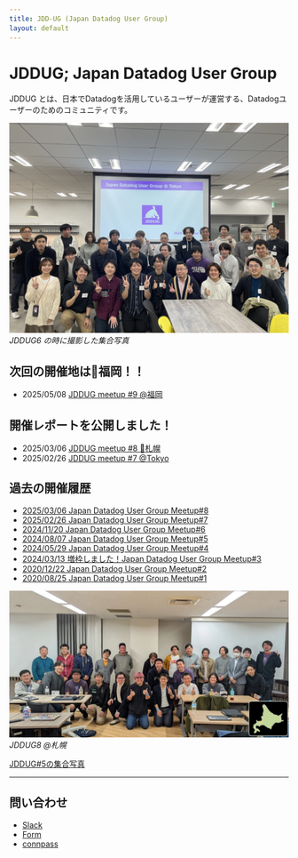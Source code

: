 ```yaml
---
title: JDD-UG (Japan Datadog User Group)
layout: default
---
```


# JDDUG; Japan Datadog User Group

JDDUG とは、日本でDatadogを活用しているユーザーが運営する、Datadogユーザーのためのコミュニティです。

![集合写真](/assets/images/meetup6-all.jpg)
_JDDUG6 の時に撮影した集合写真_

## 次回の開催地は🗾福岡！！ 
- 2025/05/08 [JDDUG meetup #9 @福岡](https://datadog-jp.connpass.com/event/348321/)

## 開催レポートを公開しました！
- 2025/03/06 [JDDUG meetup #8 🗾札幌](/2025/03/06/)
- 2025/02/26 [JDDUG meetup #7 @Tokyo](/2025/02/26/)

## 過去の開催履歴

- [2025/03/06 Japan Datadog User Group Meetup#8](https://datadog-jp.connpass.com/event/344084/)
- [2025/02/26 Japan Datadog User Group Meetup#7](https://datadog-jp.connpass.com/event/343144/)
- [2024/11/20 Japan Datadog User Group Meetup#6](https://datadog-jp.connpass.com/event/334594/)
- [2024/08/07 Japan Datadog User Group Meetup#5](https://datadog-jp.connpass.com/event/324770/)
- [2024/05/29 Japan Datadog User Group Meetup#4](https://datadog-jp.connpass.com/event/317091/)
- [2024/03/13 増枠しました！Japan Datadog User Group Meetup#3](https://datadog-jp.connpass.com/event/309899/)
- [2020/12/22 Japan Datadog User Group Meetup#2](https://datadog-jp.connpass.com/event/196957/)
- [2020/08/25 Japan Datadog User Group Meetup#1](https://datadog-jp.connpass.com/event/185920/)

![札幌で集合写真](/assets/images/meetup8-sapporo.webp)
_JDDUG8 @札幌_

[JDDUG#5の集合写真](/assets/images/meetup5_all.jpg)

---

## 問い合わせ

- [Slack](https://t.co/dpBETMaosn)
- [Form](https://forms.gle/SoJrRUvX4FcysogP9)
- [connpass](https://datadog-jp.connpass.com/)

